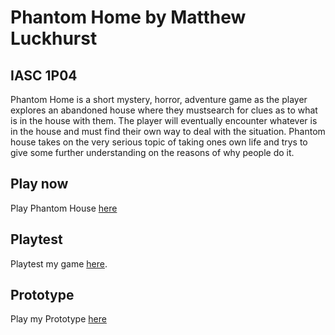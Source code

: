 # Phantom Home by Matthew Luckhurst
## IASC 1P04

Phantom Home is a short mystery, horror, adventure game as the player explores an abandoned house where they mustsearch for clues as to what is in the house with them. The player will eventually encounter whatever is in the house and must find their own way to deal with the situation. Phantom house takes on the very serious topic of taking ones own life and trys to give some further understanding on the reasons of why people do it.

## Play now

Play Phantom House [here](final_build/PhantomHome_FinalBuild.html)

## Playtest

Playtest my game [here](playtest/playtest).

## Prototype

Play my Prototype [here](prototype/PhantomHome_Prototype.html)
